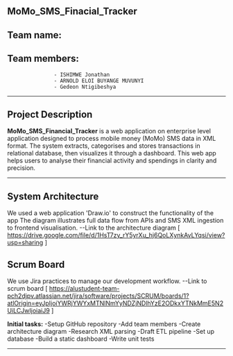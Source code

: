 ## MoMo_SMS_Finacial_Tracker
   ## Team name:
   ## Team members:
                   - ISHIMWE Jonathan 
                   - ARNOLD ELOI BUYANGE MUVUNYI
                   - Gedeon Ntigibeshya
----------------------------------
## Project Description
**MoMo_SMS_Financial_Tracker** is a web application on enterprise level application designed
to process mobile money (MoMo) SMS data in XML format. The system extracts, categorises and stores transactions in relational database, then visualizes it through a dashboard.
This web app helps users to analyse their financial activity and spendings in clarity and precision.

-------------------------------------
## System Architecture
We used a web application 'Draw.io' to construct the functionality of the app
The diagram illustrates full data flow from APIs and SMS XML ingestion to frontend visualisation.
--Link to the architecture diagram
 [ https://drive.google.com/file/d/1HsT7zy_rY5yrXu_hj6QoLXynkAvLYqsi/view?usp=sharing ]

## Scrum Board
We use Jira practices to manage our development workflow.
--Link to scrum board 
[ https://alustudent-team-pch2djpv.atlassian.net/jira/software/projects/SCRUM/boards/1?atlOrigin=eyJpIjoiYWRjYWYxMTNlNmYyNDZjNDlhYzE2ODkxYTNkMmE5N2UiLCJwIjoiaiJ9 ]

**Initial tasks:**
 -Setup GitHub repository
 -Add team members
 -Create architecture diagram
 -Research XML parsing
 -Draft ETL pipeline
 -Set up database 
 -Build a static dashboard
 -Write unit tests

-----------------------------------------




 
